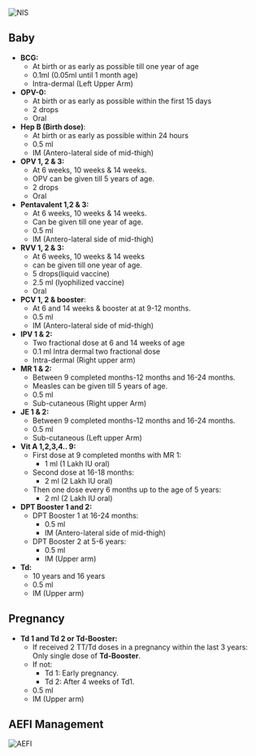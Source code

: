 ![NIS](file:///android_asset/quickrefs/images/nis.png)
## Baby
- **BCG:**
  - At birth or as early as possible till one year of age
  - 0.1ml (0.05ml until 1 month age) 
  - Intra-dermal (Left Upper Arm)
- **OPV-0:**
  - At birth or as early as possible within the first 15 days
  - 2 drops
  - Oral
- **Hep B (Birth dose)**:
  - At birth or as early as possible within 24 hours 
  - 0.5 ml
  - IM (Antero-lateral side of mid-thigh)
- **OPV 1, 2 & 3:**
  - At 6 weeks, 10 weeks & 14 weeks.
  - OPV can be given till 5 years of age.
  - 2 drops
  - Oral
- **Pentavalent 1,2 & 3:**
  - At 6 weeks, 10 weeks & 14 weeks.
  - Can be given till one year of age.
  - 0.5 ml
  - IM (Antero-lateral side of mid-thigh)
- **RVV 1, 2 & 3:**
  - At 6 weeks, 10 weeks & 14 weeks
  - can be given till one year of age.
  - 5 drops(liquid vaccine)
  - 2.5 ml (lyophilized vaccine)
  - Oral
- **PCV 1, 2 & booster**:
  - At 6 and 14 weeks & booster at at 9-12 months. 
  - 0.5 ml
  - IM (Antero-lateral side of mid-thigh)
- **IPV 1 & 2:**
  - Two fractional dose at 6 and 14 weeks of age
  - 0.1 ml Intra dermal two fractional dose 
  - Intra-dermal (Right upper arm)
- **MR 1 & 2:**
  - Between 9 completed months-12 months and 16-24 months. 
  - Measles can be given till 5 years of age.
  - 0.5 ml
  - Sub-cutaneous (Right upper Arm)
- **JE 1 & 2:**
  - Between 9 completed months-12 months and 16-24 months.
  - 0.5 ml
  - Sub-cutaneous (Left upper Arm)
- **Vit A 1,2,3,4.. 9:**
  - First dose at 9 completed months with MR 1:
    - 1 ml (1 Lakh IU oral)
  - Second dose at 16-18 months:
    - 2 ml (2 Lakh IU oral)
  - Then one dose every 6 months up to the age of 5 years:
    - 2 ml (2 Lakh IU oral)
- **DPT Booster 1 and 2:**
  - DPT Booster 1 at 16-24 months:
    - 0.5 ml 
    - IM (Antero-lateral side of mid-thigh)
  - DPT Booster 2 at 5-6 years:
    - 0.5 ml
    - IM (Upper arm)
- **Td:**
  - 10 years and 16 years
  - 0.5 ml
  - IM (Upper arm)

## Pregnancy
- **Td 1 and Td 2 or Td-Booster:**
  - If received 2 TT/Td doses in a pregnancy within the last 3 years: Only single dose of **Td-Booster**.
  - If not:
    - Td 1: Early pregnancy.
    - Td 2: After 4 weeks of Td1.
  - 0.5 ml
  - IM (Upper arm)
## AEFI Management

![AEFI](file:///android_asset/quickrefs/images/aefi.jpeg)